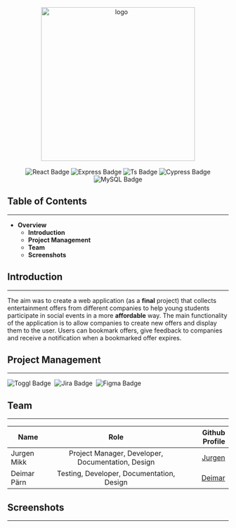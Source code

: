 <div align="center" style="margin-top: 5rem">
    <img src="https://user-images.githubusercontent.com/89903354/213824117-15df9de8-f327-476b-a946-83296de4de91.png" width="350" alt="logo" />
    <div id="badges" style="margin-top: 1rem">
        <img src="https://img.shields.io/badge/React-black?style=for-the-badge&logo=react&logoColor=white" alt="React Badge"/>
        <img src="https://img.shields.io/badge/NodeJs-black?style=for-the-badge&logo=express&logoColor=white" alt="Express Badge"/>
        <img src="https://img.shields.io/badge/TypeScript-black?style=for-the-badge&logo=typescript&logoColor=white" alt="Ts Badge"/>
        <img src="https://img.shields.io/badge/Cypress-black?style=for-the-badge&logo=cypress&logoColor=white" alt="Cypress Badge"/>
        <img src="https://img.shields.io/badge/MySQL-black?style=for-the-badge&logo=mysql&logoColor=white" alt="MySQL Badge"/>
    </div>
</div>

## Table of Contents
<hr>

* <strong>Overview</strong>
    * <strong>Introduction</strong>
    * <strong>Project Management</strong>
    * <strong>Team</strong>
    * <strong>Screenshots</strong>

## Introduction
<hr>
The aim was to create a web application (as a <strong>final</strong> project) that collects entertainment offers from different companies to help young students participate in social events in a more <strong>affordable</strong> way.
The main functionality of the application is to allow companies to create new offers and display them to the user. Users can bookmark offers, give feedback to companies and receive a notification when a bookmarked offer expires.

## Project Management
<hr>
<div style="display: flex; justify-content: start;">
  <img src="https://img.shields.io/badge/toggl-black?style=for-the-badge&logo=toggl&logoColor=white" alt="Toggl Badge"/>
  <img style="margin-left: 0.5rem;" src="https://img.shields.io/badge/jira-black?style=for-the-badge&logo=jira&logoColor=white" alt="Jira Badge"/>
  <img style="margin-left: 0.5rem;" src="https://img.shields.io/badge/figma-black?style=for-the-badge&logo=figma&logoColor=white" alt="Figma Badge"/>
</div>

## Team
<hr>

| Name        |                       Role                        |                         Github Profile |
|-------------|:-------------------------------------------------:|---------------------------------------:|
| Jurgen Mikk | Project Manager, Developer, Documentation, Design | [Jurgen](https://github.com/JurgenMik) |
| Deimar Pärn |     Testing, Developer, Documentation, Design     |  [Deimar](https://github.com/deimar10) |

## Screenshots
<hr>
